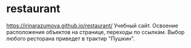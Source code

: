 # restaurant
https://irinarazumova.github.io/restaurant/
Учебный сайт. Освоение расположения объектов на странице, переходы по ссылкам.
Выбор любого ресторана приведет в трактир "Пушкин".
